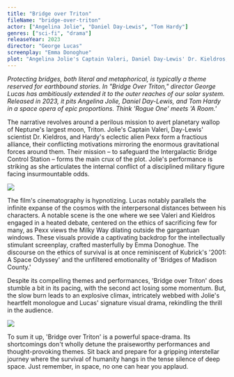 ```yaml
---
title: "Bridge over Triton"
fileName: "bridge-over-triton"
actor: ["Angelina Jolie", "Daniel Day-Lewis", "Tom Hardy"]
genres: ["sci-fi", "drama"]
releaseYear: 2023
director: "George Lucas"
screenplay: "Emma Donoghue"
plot: "Angelina Jolie's Captain Valeri, Daniel Day-Lewis' Dr. Kieldros, and Tom Hardy's alien Pexx form an uneasy alliance on a perilous mission to save the Intergalactic Bridge Control Station from the impending destruction of Neptune's moon, Triton."
---
```


_Protecting bridges, both literal and metaphorical, is typically a theme reserved for earthbound stories. In "Bridge Over Triton," director George Lucas has ambitiously extended it to the outer reaches of our solar system. Released in 2023, it pits Angelina Jolie, Daniel Day-Lewis, and Tom Hardy in a space opera of epic proportions. Think 'Rogue One' meets 'A Room.'_

The narrative revolves around a perilous mission to avert planetary wallop of Neptune's largest moon, Triton. Jolie's Captain Valeri, Day-Lewis' scientist Dr. Kieldros, and Hardy's eclectic alien Pexx form a fractious alliance, their conflicting motivations mirroring the enormous gravitational forces around them. Their mission – to safeguard the Intergalactic Bridge Control Station – forms the main crux of the plot. Jolie's performance is striking as she articulates the internal conflict of a disciplined military figure facing insurmountable odds.

![](/bridge-over-triton-1.webp)

The film's cinematography is hypnotizing. Lucas notably parallels the infinite expanse of the cosmos with the interpersonal distances between his characters. A notable scene is the one where we see Valeri and Kieldros engaged in a heated debate, centered on the ethics of sacrificing few for many, as Pexx views the Milky Way dilating outside the gargantuan windows. These visuals provide a captivating backdrop for the intellectually stimulant screenplay, crafted masterfully by Emma Donoghue. The discourse on the ethics of survival is at once reminiscent of Kubrick's '2001: A Space Odyssey' and the unfiltered emotionality of 'Bridges of Madison County.'

Despite its compelling themes and performances, 'Bridge over Triton' does stumble a bit in its pacing, with the second act losing some momentum. But, the slow burn leads to an explosive climax, intricately webbed with Jolie's heartfelt monologue and Lucas' signature visual drama, rekindling the thrill in the audience.

![](/bridge-over-triton-2.webp)

To sum it up, 'Bridge over Triton' is a powerful space-drama. Its shortcomings don't wholly detune the praiseworthy performances and thought-provoking themes. Sit back and prepare for a gripping interstellar journey where the survival of humanity hangs in the tense silence of deep space. Just remember, in space, no one can hear you applaud.
